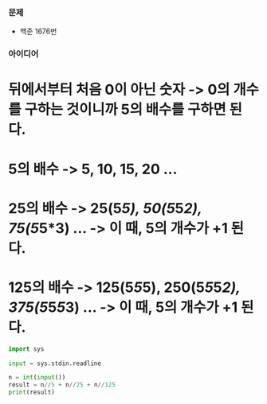 ### 문제 
* 백준 1676번

### 아이디어
# 뒤에서부터 처음 0이 아닌 숫자 -> 0의 개수를 구하는 것이니까 5의 배수를 구하면 된다.
# 5의 배수 -> 5, 10, 15, 20 ...
# 25의 배수 -> 25(5*5), 50(5*5*2), 75(5*5*3) ... -> 이 때, 5의 개수가 +1 된다.
# 125의 배수 -> 125(5*5*5), 250(5*5*5*2), 375(5*5*5*3) ... -> 이 때, 5의 개수가 +1 된다.

```python
import sys

input = sys.stdin.readline

n = int(input())
result = n//5 + n//25 + n//125
print(result)
```
